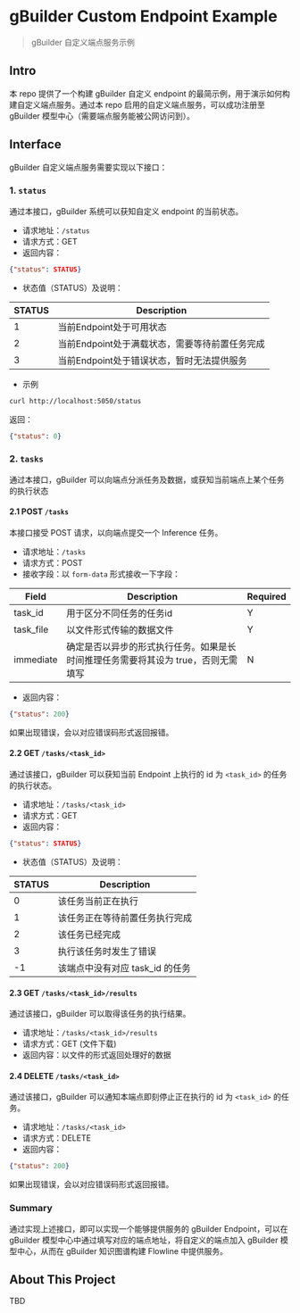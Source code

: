 # gBuilder Custom Endpoint Example

> gBuilder 自定义端点服务示例

## Intro

本 repo 提供了一个构建 gBuilder 自定义 endpoint 的最简示例，用于演示如何构建自定义端点服务。通过本 repo 启用的自定义端点服务，可以成功注册至 gBuilder 模型中心（需要端点服务能被公网访问到）。

## Interface

gBuilder 自定义端点服务需要实现以下接口：

### 1. `status`

通过本接口，gBuilder 系统可以获知自定义 endpoint 的当前状态。

- 请求地址：`/status`
- 请求方式：GET
- 返回内容：
```json
{"status": STATUS}
```
- 状态值（STATUS）及说明：

| STATUS | Description |
|---|---|
| 1 | 当前Endpoint处于可用状态 |
| 2 | 当前Endpoint处于满载状态，需要等待前置任务完成 |
| 3 | 当前Endpoint处于错误状态，暂时无法提供服务 |

- 示例
```bash
curl http://localhost:5050/status
```
返回：
```JSON
{"status": 0}
```

### 2. `tasks`

通过本接口，gBuilder 可以向端点分派任务及数据，或获知当前端点上某个任务的执行状态

#### 2.1 POST `/tasks`

本接口接受 POST 请求，以向端点提交一个 Inference 任务。

- 请求地址：`/tasks`
- 请求方式：POST
- 接收字段：以 `form-data` 形式接收一下字段：


| Field | Description | Required |
|---|---|---|
| task_id | 用于区分不同任务的任务id | Y |
| task_file | 以文件形式传输的数据文件 | Y |
| immediate | 确定是否以异步的形式执行任务。如果是长时间推理任务需要将其设为 true，否则无需填写 | N |

- 返回内容：

```json
{"status": 200}
```

如果出现错误，会以对应错误码形式返回报错。


#### 2.2 GET `/tasks/<task_id>`

通过该接口，gBuilder 可以获知当前 Endpoint 上执行的 id 为 `<task_id>` 的任务的执行状态。

- 请求地址：`/tasks/<task_id>`
- 请求方式：GET
- 返回内容：
```json
{"status": STATUS}
```
- 状态值（STATUS）及说明：

| STATUS | Description |
|---|---|
| 0 | 该任务当前正在执行 |
| 1 | 该任务正在等待前置任务执行完成 |
| 2 | 该任务已经完成 |
| 3 | 执行该任务时发生了错误 |
| -1 | 该端点中没有对应 task_id 的任务 |


#### 2.3 GET `/tasks/<task_id>/results`

通过该接口，gBuilder 可以取得该任务的执行结果。

- 请求地址：`/tasks/<task_id>/results`
- 请求方式：GET (文件下载)
- 返回内容：以文件的形式返回处理好的数据

#### 2.4 DELETE `/tasks/<task_id>`

通过该接口，gBuilder 可以通知本端点即刻停止正在执行的 id 为 `<task_id>` 的任务。

- 请求地址：`/tasks/<task_id>`
- 请求方式：DELETE
- 返回内容：
```json
{"status": 200}
```

如果出现错误，会以对应错误码形式返回报错。

### Summary

通过实现上述接口，即可以实现一个能够提供服务的 gBuilder Endpoint，可以在 gBuilder 模型中心中通过填写对应的端点地址，将自定义的端点加入 gBuilder 模型中心，从而在 gBuilder 知识图谱构建 Flowline 中提供服务。

## About This Project

TBD
